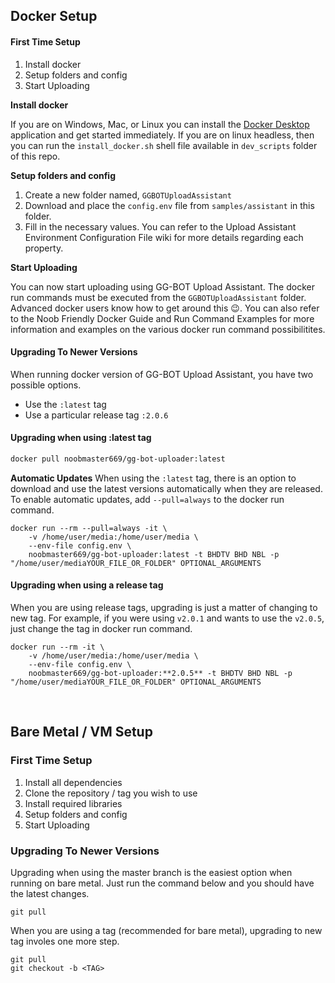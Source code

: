 ## Docker Setup
#### First Time Setup
1. Install docker
2. Setup folders and config
3. Start Uploading

**Install docker**

If you are on Windows, Mac, or Linux you can install the [Docker Desktop](https://www.docker.com/products/docker-desktop/) application and get started immediately.
If you are on linux headless, then you can run the `install_docker.sh` shell file available in `dev_scripts` folder of this repo.

**Setup folders and config**
1. Create a new folder named, `GGBOTUploadAssistant`
2. Download and place the `config.env` file from `samples/assistant` in this folder.
3. Fill in the necessary values. You can refer to the Upload Assistant Environment Configuration File wiki for more details regarding each property.

**Start Uploading**

You can now start uploading using GG-BOT Upload Assistant. The docker run commands must be executed from the `GGBOTUploadAssistant` folder. Advanced docker users know how to get around this 😉. You can also refer to the Noob Friendly Docker Guide and Run Command Examples for more information and examples on the various docker run command possibilitites.
<br>

#### Upgrading To Newer Versions
When running docker version of GG-BOT Upload Assistant, you have two possible options.
- Use the `:latest` tag
- Use a particular release tag `:2.0.6`

#### Upgrading when using :latest tag
```bash
docker pull noobmaster669/gg-bot-uploader:latest
```

**Automatic Updates**
When using the `:latest` tag, there is an option to download and use the latest versions automatically when they are released. To enable automatic updates, add `--pull=always` to the docker run command.
```
docker run --rm --pull=always -it \
    -v /home/user/media:/home/user/media \
    --env-file config.env \
    noobmaster669/gg-bot-uploader:latest -t BHDTV BHD NBL -p "/home/user/mediaYOUR_FILE_OR_FOLDER" OPTIONAL_ARGUMENTS
```

#### Upgrading when using a release tag
When you are using release tags, upgrading is just a matter of changing to new tag.
For example, if you were using `v2.0.1` and wants to use the `v2.0.5`, just change the tag in docker run command.

```
docker run --rm -it \
    -v /home/user/media:/home/user/media \
    --env-file config.env \
    noobmaster669/gg-bot-uploader:**2.0.5** -t BHDTV BHD NBL -p "/home/user/mediaYOUR_FILE_OR_FOLDER" OPTIONAL_ARGUMENTS
```

<br>

## Bare Metal / VM Setup
### First Time Setup
1. Install all dependencies
2. Clone the repository / tag you wish to use
3. Install required libraries
4. Setup folders and config
5. Start Uploading

### Upgrading To Newer Versions
Upgrading when using the master branch is the easiest option when running on bare metal. Just run the command below and you should have the latest changes.
```
git pull
```

When you are using a tag (recommended for bare metal), upgrading to new tag involes one more step.
```
git pull
git checkout -b <TAG>
```